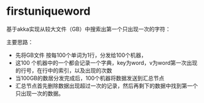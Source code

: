 # firstuniqueword
基于akka实现从较大文件（GB）中搜索出第一个只出现一次的字符：

主要思路：
* 先将GB文件 按每100个单词为1行，分发给100个机器，
* 这100 个机器中的一个都会记录一个字典，key为word，v为word第一次出现的行号，在行中的索引，以及出现的次数
* 当100GB的数居分发完成后，100个机器将数据发送到汇总节点
* 汇总节点首先删除数据出现超过一次的记录，然后再剩下的数据中找到第一个只出现一次的数据。

